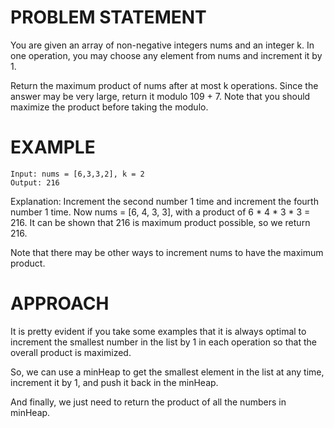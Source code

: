 # PROBLEM STATEMENT

You are given an array of non-negative integers nums and an integer k. In one operation, you may choose any element from nums and increment it by 1.

Return the maximum product of nums after at most k operations. Since the answer may be very large, return it modulo 109 + 7. Note that you should maximize the product before taking the modulo. 

# EXAMPLE

    Input: nums = [6,3,3,2], k = 2
    Output: 216

Explanation: Increment the second number 1 time and increment the fourth number 1 time.
Now nums = [6, 4, 3, 3], with a product of 6 * 4 * 3 * 3 = 216.
It can be shown that 216 is maximum product possible, so we return 216.

Note that there may be other ways to increment nums to have the maximum product.

# APPROACH

It is pretty evident if you take some examples that it is always optimal to increment the smallest number in the list by 1 in each operation so that the overall product is maximized.

So, we can use a minHeap to get the smallest element in the list at any time, increment it by 1, and push it back in the minHeap.

And finally, we just need to return the product of all the numbers in minHeap.